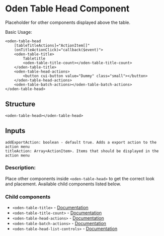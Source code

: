 [//]: # (title: Head)
[//]: # (category: Oden Table)
[//]: # (icon: fa-table)


# Oden Table Head Component
Placeholder for other components displayed above the table.


Basic Usage:
```
<oden-table-head
    [tableTitleActions]="ActionItem[]"
    (onTitleActionClick)="callback($event)">
    <oden-table-title>
        Tabletitle
        <oden-table-title-count></oden-table-title-count>
    </oden-table-title>
    <oden-table-head-actions>
        <button cui-button value="Dummy" class="small"></button>
    </oden-table-head-actions>
    <oden-table-batch-actions></oden-table-batch-actions>
</oden-table-head>
```



## Structure

    <oden-table-head></oden-table-head>

## Inputs
    addExportAction: boolean - default true. Adds a export action to the action menu
    titleAction: Array<ActionItem>. Items that should be displayed in the action menu

### Description:
Place other components inside `<oden-table-head>` to get the correct look and placement. Available child components listed below.


### Child components

* `<oden-table-title>` - [Documentation](#/readme/head-title.md)
* `<oden-table-title-count>` - [Documentation](#/readme/head-count.md)
* `<oden-table-head-actions>` - [Documentation](#/readme/head-actions.md)
* `<oden-table-batch-actions>` - [Documentation](#/readme/head-batch-actions.md)
* `<oden-table-head-list-controls>` - [Documentation](#/readme/head-list-controls.md)

